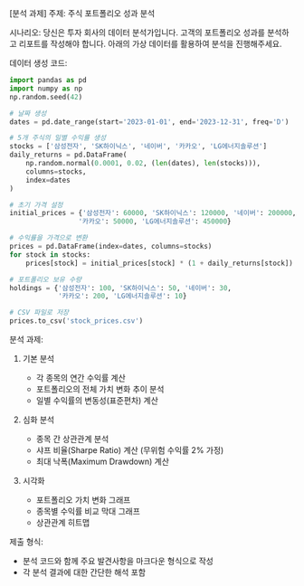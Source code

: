 [분석 과제]
주제: 주식 포트폴리오 성과 분석

시나리오:
당신은 투자 회사의 데이터 분석가입니다. 고객의 포트폴리오 성과를 분석하고 리포트를 작성해야 합니다. 아래의 가상 데이터를 활용하여 분석을 진행해주세요.

데이터 생성 코드:
```python
import pandas as pd
import numpy as np
np.random.seed(42)

# 날짜 생성
dates = pd.date_range(start='2023-01-01', end='2023-12-31', freq='D')

# 5개 주식의 일별 수익률 생성
stocks = ['삼성전자', 'SK하이닉스', '네이버', '카카오', 'LG에너지솔루션']
daily_returns = pd.DataFrame(
    np.random.normal(0.0001, 0.02, (len(dates), len(stocks))), 
    columns=stocks,
    index=dates
)

# 초기 가격 설정
initial_prices = {'삼성전자': 60000, 'SK하이닉스': 120000, '네이버': 200000, 
                 '카카오': 50000, 'LG에너지솔루션': 450000}

# 수익률을 가격으로 변환
prices = pd.DataFrame(index=dates, columns=stocks)
for stock in stocks:
    prices[stock] = initial_prices[stock] * (1 + daily_returns[stock]).cumprod()

# 포트폴리오 보유 수량
holdings = {'삼성전자': 100, 'SK하이닉스': 50, '네이버': 30, 
            '카카오': 200, 'LG에너지솔루션': 10}

# CSV 파일로 저장
prices.to_csv('stock_prices.csv')
```

분석 과제:
1. 기본 분석
   - 각 종목의 연간 수익률 계산
   - 포트폴리오의 전체 가치 변화 추이 분석
   - 일별 수익률의 변동성(표준편차) 계산

2. 심화 분석
   - 종목 간 상관관계 분석
   - 샤프 비율(Sharpe Ratio) 계산 (무위험 수익률 2% 가정)
   - 최대 낙폭(Maximum Drawdown) 계산

3. 시각화
   - 포트폴리오 가치 변화 그래프
   - 종목별 수익률 비교 막대 그래프
   - 상관관계 히트맵

제출 형식:
- 분석 코드와 함께 주요 발견사항을 마크다운 형식으로 작성
- 각 분석 결과에 대한 간단한 해석 포함